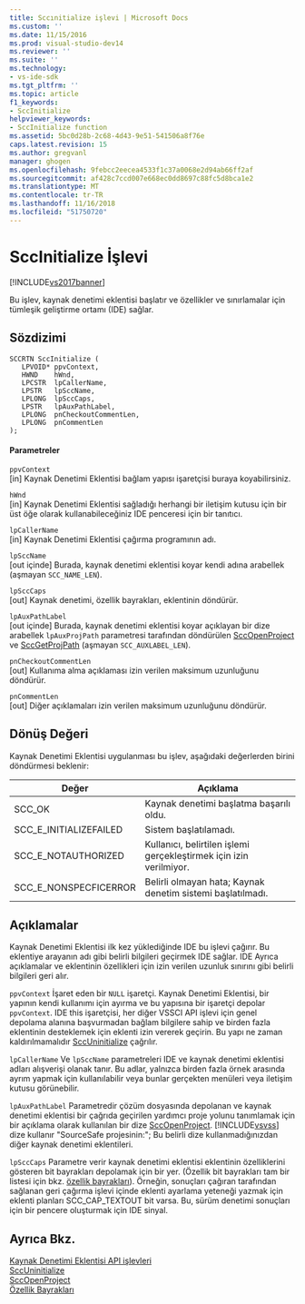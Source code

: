 ```yaml
---
title: Sccınitialize işlevi | Microsoft Docs
ms.custom: ''
ms.date: 11/15/2016
ms.prod: visual-studio-dev14
ms.reviewer: ''
ms.suite: ''
ms.technology:
- vs-ide-sdk
ms.tgt_pltfrm: ''
ms.topic: article
f1_keywords:
- SccInitialize
helpviewer_keywords:
- SccInitialize function
ms.assetid: 5bc0d28b-2c68-4d43-9e51-541506a8f76e
caps.latest.revision: 15
ms.author: gregvanl
manager: ghogen
ms.openlocfilehash: 9febcc2eecea4533f1c37a0068e2d94ab66ff2af
ms.sourcegitcommit: af428c7ccd007e668ec0dd8697c88fc5d8bca1e2
ms.translationtype: MT
ms.contentlocale: tr-TR
ms.lasthandoff: 11/16/2018
ms.locfileid: "51750720"
---
```

# <a name="sccinitialize-function"></a>SccInitialize İşlevi
[!INCLUDE[vs2017banner](../includes/vs2017banner.md)]

Bu işlev, kaynak denetimi eklentisi başlatır ve özellikler ve sınırlamalar için tümleşik geliştirme ortamı (IDE) sağlar.  
  
## <a name="syntax"></a>Sözdizimi  
  
```cpp#  
SCCRTN SccInitialize (  
   LPVOID* ppvContext,  
   HWND    hWnd,  
   LPCSTR  lpCallerName,  
   LPSTR   lpSccName,  
   LPLONG  lpSccCaps,  
   LPSTR   lpAuxPathLabel,  
   LPLONG  pnCheckoutCommentLen,  
   LPLONG  pnCommentLen  
);  
```  
  
#### <a name="parameters"></a>Parametreler  
 `ppvContext`  
 [in] Kaynak Denetimi Eklentisi bağlam yapısı işaretçisi buraya koyabilirsiniz.  
  
 `hWnd`  
 [in] Kaynak Denetimi Eklentisi sağladığı herhangi bir iletişim kutusu için bir üst öğe olarak kullanabileceğiniz IDE penceresi için bir tanıtıcı.  
  
 `lpCallerName`  
 [in] Kaynak Denetimi Eklentisi çağırma programının adı.  
  
 `lpSccName`  
 [out içinde] Burada, kaynak denetimi eklentisi koyar kendi adına arabellek (aşmayan `SCC_NAME_LEN`).  
  
 `lpSccCaps`  
 [out] Kaynak denetimi, özellik bayrakları, eklentinin döndürür.  
  
 `lpAuxPathLabel`  
 [out içinde] Burada, kaynak denetimi eklentisi koyar açıklayan bir dize arabellek `lpAuxProjPath` parametresi tarafından döndürülen [SccOpenProject](../extensibility/sccopenproject-function.md) ve [SccGetProjPath](../extensibility/sccgetprojpath-function.md) (aşmayan `SCC_AUXLABEL_LEN`).  
  
 `pnCheckoutCommentLen`  
 [out] Kullanıma alma açıklaması izin verilen maksimum uzunluğunu döndürür.  
  
 `pnCommentLen`  
 [out] Diğer açıklamaları izin verilen maksimum uzunluğunu döndürür.  
  
## <a name="return-value"></a>Dönüş Değeri  
 Kaynak Denetimi Eklentisi uygulanması bu işlev, aşağıdaki değerlerden birini döndürmesi beklenir:  
  
|Değer|Açıklama|  
|-----------|-----------------|  
|SCC_OK|Kaynak denetimi başlatma başarılı oldu.|  
|SCC_E_INITIALIZEFAILED|Sistem başlatılamadı.|  
|SCC_E_NOTAUTHORIZED|Kullanıcı, belirtilen işlemi gerçekleştirmek için izin verilmiyor.|  
|SCC_E_NONSPECFICERROR|Belirli olmayan hata; Kaynak denetim sistemi başlatılmadı.|  
  
## <a name="remarks"></a>Açıklamalar  
 Kaynak Denetimi Eklentisi ilk kez yüklediğinde IDE bu işlevi çağırır. Bu eklentiye arayanın adı gibi belirli bilgileri geçirmek IDE sağlar. IDE Ayrıca açıklamalar ve eklentinin özellikleri için izin verilen uzunluk sınırını gibi belirli bilgileri geri alır.  
  
 `ppvContext` İşaret eden bir `NULL` işaretçi. Kaynak Denetimi Eklentisi, bir yapının kendi kullanımı için ayırma ve bu yapısına bir işaretçi depolar `ppvContext`. IDE this işaretçisi, her diğer VSSCI API işlevi için genel depolama alanına başvurmadan bağlam bilgilere sahip ve birden fazla eklentinin desteklemek için eklenti izin vererek geçirin. Bu yapı ne zaman kaldırılmamalıdır [SccUninitialize](../extensibility/sccuninitialize-function.md) çağrılır.  
  
 `lpCallerName` Ve `lpSccName` parametreleri IDE ve kaynak denetimi eklentisi adları alışverişi olanak tanır. Bu adlar, yalnızca birden fazla örnek arasında ayrım yapmak için kullanılabilir veya bunlar gerçekten menüleri veya iletişim kutusu görünebilir.  
  
 `lpAuxPathLabel` Parametredir çözüm dosyasında depolanan ve kaynak denetimi eklentisi bir çağrıda geçirilen yardımcı proje yolunu tanımlamak için bir açıklama olarak kullanılan bir dize [SccOpenProject](../extensibility/sccopenproject-function.md). [!INCLUDE[vsvss](../includes/vsvss-md.md)] dize kullanır "SourceSafe projesinin:"; Bu belirli dize kullanmadığınızdan diğer kaynak denetimi eklentileri.  
  
 `lpSccCaps` Parametre verir kaynak denetimi eklentisi eklentinin özelliklerini gösteren bit bayrakları depolamak için bir yer. (Özellik bit bayrakları tam bir listesi için bkz. [özellik bayrakları](../extensibility/capability-flags.md)). Örneğin, sonuçları çağıran tarafından sağlanan geri çağırma işlevi içinde eklenti ayarlama yeteneği yazmak için eklenti planları SCC_CAP_TEXTOUT bit varsa. Bu, sürüm denetimi sonuçları için bir pencere oluşturmak için IDE sinyal.  
  
## <a name="see-also"></a>Ayrıca Bkz.  
 [Kaynak Denetimi Eklentisi API işlevleri](../extensibility/source-control-plug-in-api-functions.md)   
 [SccUninitialize](../extensibility/sccuninitialize-function.md)   
 [SccOpenProject](../extensibility/sccopenproject-function.md)   
 [Özellik Bayrakları](../extensibility/capability-flags.md)

